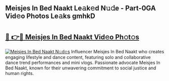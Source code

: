 ## Meisjes In Bed Naakt Le𝚊k𝚎d N𝚞𝚍e - Part-0GA Vid𝚎o Photos Le𝚊ks gmhkD

# <h2><a href="http://fb5mgpr.evod.top/?m=Meisjes+In+Bed+Naakt">🔗 👉🔴 Meisjes In Bed Naakt Vid𝚎o Ph𝚘t𝚘s</a></h2>

[![Meisjes In Bed Naakt N𝚞d𝚎s](https://i.imgur.com/8V9OHl7.gif)](http://fb5mgpr.evod.top/?m=Meisjes+In+Bed+Naakt)
Influencer Meisjes In Bed Naakt who creates engaging lifestyle and dance content, featuring solo and collaborative dance trend performances and mini vlogs. Passionate advocate Meisjes In Bed Naakt, known for their unwavering commitment to social justice and human rights. 
